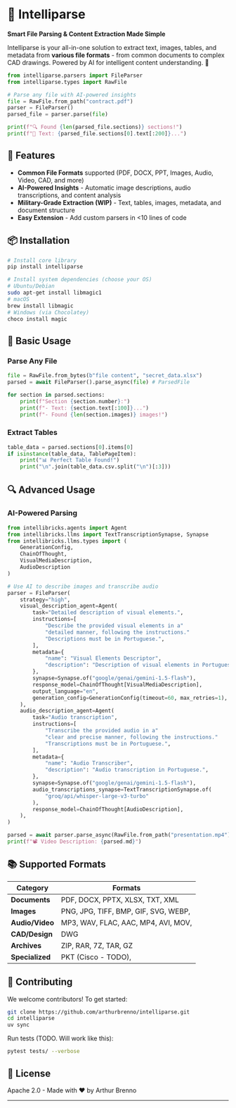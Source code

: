 # 🧠 Intelliparse

**Smart File Parsing & Content Extraction Made Simple**

Intelliparse is your all-in-one solution to extract text, images, tables, and metadata from **various file formats** - from common documents to complex CAD drawings. Powered by AI for intelligent content understanding. 🚀

```python
from intelliparse.parsers import FileParser
from intelliparse.types import RawFile

# Parse any file with AI-powered insights
file = RawFile.from_path("contract.pdf")
parser = FileParser()
parsed_file = parser.parse(file)

print(f"🔍 Found {len(parsed_file.sections)} sections!")
print(f"📄 Text: {parsed_file.sections[0].text[:200]}...")
```

## 🌟 Features

- **Common File Formats** supported (PDF, DOCX, PPT, Images, Audio, Video, CAD, and more)
- **AI-Powered Insights** - Automatic image descriptions, audio transcriptions, and content analysis
- **Military-Grade Extraction (WIP)** - Text, tables, images, metadata, and document structure
- **Easy Extension** - Add custom parsers in <10 lines of code

## 📦 Installation

```bash
# Install core library
pip install intelliparse

# Install system dependencies (choose your OS)
# Ubuntu/Debian
sudo apt-get install libmagic1
# macOS
brew install libmagic
# Windows (via Chocolatey)
choco install magic
```

## 🚀 Basic Usage

### Parse Any File
```python
file = RawFile.from_bytes(b"file content", "secret_data.xlsx")
parsed = await FileParser().parse_async(file) # ParsedFile

for section in parsed.sections:
    print(f"Section {section.number}:")
    print(f"- Text: {section.text[:100]}...")
    print(f"- Found {len(section.images)} images!")
```

### Extract Tables
```python
table_data = parsed.sections[0].items[0]
if isinstance(table_data, TablePageItem):
    print("📊 Perfect Table Found!")
    print("\n".join(table_data.csv.split("\n")[:3]))
```

## 🔍 Advanced Usage

### AI-Powered Parsing
```python
from intellibricks.agents import Agent
from intellibricks.llms import TextTranscriptionSynapse, Synapse
from intellibricks.llms.types import (
    GenerationConfig,
    ChainOfThought,
    VisualMediaDescription,
    AudioDescription
)

# Use AI to describe images and transcribe audio
parser = FileParser(
    strategy="high",
    visual_description_agent=Agent(
        task="Detailed description of visual elements.",
        instructions=[
            "Describe the provided visual elements in a"
            "detailed manner, following the instructions."
            "Descriptions must be in Portuguese.",
        ],
        metadata={
            "name": "Visual Elements Descriptor",
            "description": "Description of visual elements in Portuguese.",
        },
        synapse=Synapse.of("google/genai/gemini-1.5-flash"),
        response_model=ChainOfThought[VisualMediaDescription],
        output_language="en",
        generation_config=GenerationConfig(timeout=60, max_retries=1),
    ),
    audio_description_agent=Agent(
        task="Audio transcription",
        instructions=[
            "Transcribe the provided audio in a"
            "clear and precise manner, following the instructions."
            "Transcriptions must be in Portuguese.",
        ],
        metadata={
            "name": "Audio Transcriber",
            "description": "Audio transcription in Portuguese.",
        },
        synapse=Synapse.of("google/genai/gemini-1.5-flash"),
        audio_transcriptions_synapse=TextTranscriptionSynapse.of(
            "groq/api/whisper-large-v3-turbo"
        ),
        response_model=ChainOfThought[AudioDescription],
    ),
)

parsed = await parser.parse_async(RawFile.from_path("presentation.mp4"))
print(f"📽 Video Description: {parsed.md}")
```

## 📚 Supported Formats

| Category       | Formats                                                                 |
|----------------|-------------------------------------------------------------------------|
| **Documents**  | PDF, DOCX, PPTX, XLSX, TXT, XML                              |
| **Images**     | PNG, JPG, TIFF, BMP, GIF, SVG, WEBP,                            |
| **Audio/Video**| MP3, WAV, FLAC, AAC, MP4, AVI, MOV,                               |
| **CAD/Design** | DWG                                    |
| **Archives**   | ZIP, RAR, 7Z, TAR, GZ                                                  |
| **Specialized**| PKT (Cisco - TODO),             |

## 🤝 Contributing

We welcome contributors! To get started:
```bash
git clone https://github.com/arthurbrenno/intelliparse.git
cd intelliparse
uv sync
```

Run tests (TODO. Will work like this):
```bash
pytest tests/ --verbose
```

## 📜 License

Apache 2.0 - Made with ❤️ by Arthur Brenno

---
